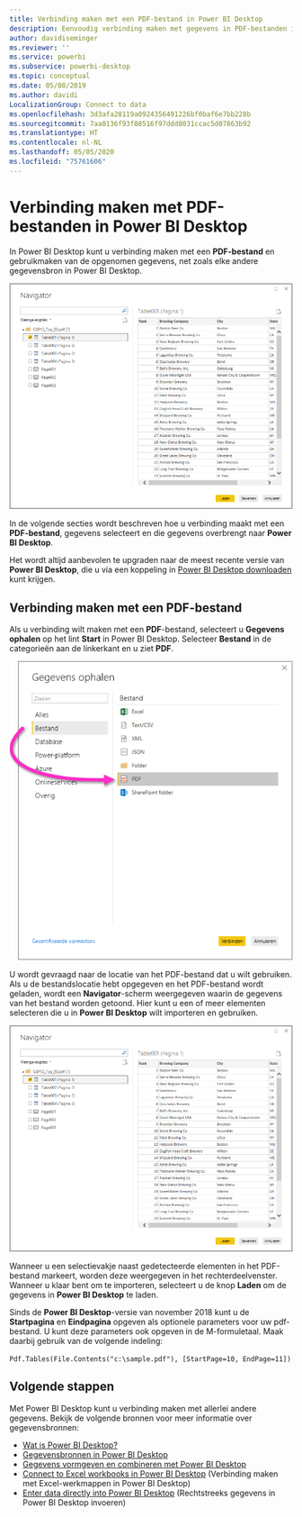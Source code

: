 ```yaml
---
title: Verbinding maken met een PDF-bestand in Power BI Desktop
description: Eenvoudig verbinding maken met gegevens in PDF-bestanden in Power BI Desktop en deze gebruiken
author: davidiseminger
ms.reviewer: ''
ms.service: powerbi
ms.subservice: powerbi-desktop
ms.topic: conceptual
ms.date: 05/08/2019
ms.author: davidi
LocalizationGroup: Connect to data
ms.openlocfilehash: 3d3afa28119a0924356491226bf0baf6e7bb228b
ms.sourcegitcommit: 7aa0136f93f88516f97ddd8031ccac5d07863b92
ms.translationtype: HT
ms.contentlocale: nl-NL
ms.lasthandoff: 05/05/2020
ms.locfileid: "75761606"
---
```

# <a name="connect-to-pdf-files-in-power-bi-desktop"></a>Verbinding maken met PDF-bestanden in Power BI Desktop
In Power BI Desktop kunt u verbinding maken met een **PDF-bestand** en gebruikmaken van de opgenomen gegevens, net zoals elke andere gegevensbron in Power BI Desktop.

![Verbinding maken met gegevens in PDF-bestanden](media/desktop-connect-pdf/connect-pdf-04.png)

In de volgende secties wordt beschreven hoe u verbinding maakt met een **PDF-bestand**, gegevens selecteert en die gegevens overbrengt naar **Power BI Desktop**.

Het wordt altijd aanbevolen te upgraden naar de meest recente versie van **Power BI Desktop**, die u via een koppeling in [Power BI Desktop downloaden](desktop-get-the-desktop.md) kunt krijgen. 

## <a name="connect-to-a-pdf-file"></a>Verbinding maken met een PDF-bestand
Als u verbinding wilt maken met een **PDF**-bestand, selecteert u **Gegevens ophalen** op het lint **Start** in Power BI Desktop. Selecteer **Bestand** in de categorieën aan de linkerkant en u ziet **PDF**.

![PDF selecteren in Gegevens ophalen](media/desktop-connect-pdf/connect-pdf-01.png)

U wordt gevraagd naar de locatie van het PDF-bestand dat u wilt gebruiken. Als u de bestandslocatie hebt opgegeven en het PDF-bestand wordt geladen, wordt een **Navigator**-scherm weergegeven waarin de gegevens van het bestand worden getoond. Hier kunt u een of meer elementen selecteren die u in **Power BI Desktop** wilt importeren en gebruiken.

![Verbinding maken met gegevens in PDF-bestanden](media/desktop-connect-pdf/connect-pdf-04.png)

Wanneer u een selectievakje naast gedetecteerde elementen in het PDF-bestand markeert, worden deze weergegeven in het rechterdeelvenster. Wanneer u klaar bent om te importeren, selecteert u de knop **Laden** om de gegevens in **Power BI Desktop** te laden.

Sinds de **Power BI Desktop**-versie van november 2018 kunt u de **Startpagina** en **Eindpagina** opgeven als optionele parameters voor uw pdf-bestand. U kunt deze parameters ook opgeven in de M-formuletaal. Maak daarbij gebruik van de volgende indeling:

`Pdf.Tables(File.Contents("c:\sample.pdf"), [StartPage=10, EndPage=11])`


## <a name="next-steps"></a>Volgende stappen
Met Power BI Desktop kunt u verbinding maken met allerlei andere gegevens. Bekijk de volgende bronnen voor meer informatie over gegevensbronnen:

* [Wat is Power BI Desktop?](desktop-what-is-desktop.md)
* [Gegevensbronnen in Power BI Desktop](desktop-data-sources.md)
* [Gegevens vormgeven en combineren met Power BI Desktop](desktop-shape-and-combine-data.md)
* [Connect to Excel workbooks in Power BI Desktop](desktop-connect-excel.md) (Verbinding maken met Excel-werkmappen in Power BI Desktop)   
* [Enter data directly into Power BI Desktop](desktop-enter-data-directly-into-desktop.md) (Rechtstreeks gegevens in Power BI Desktop invoeren)   

